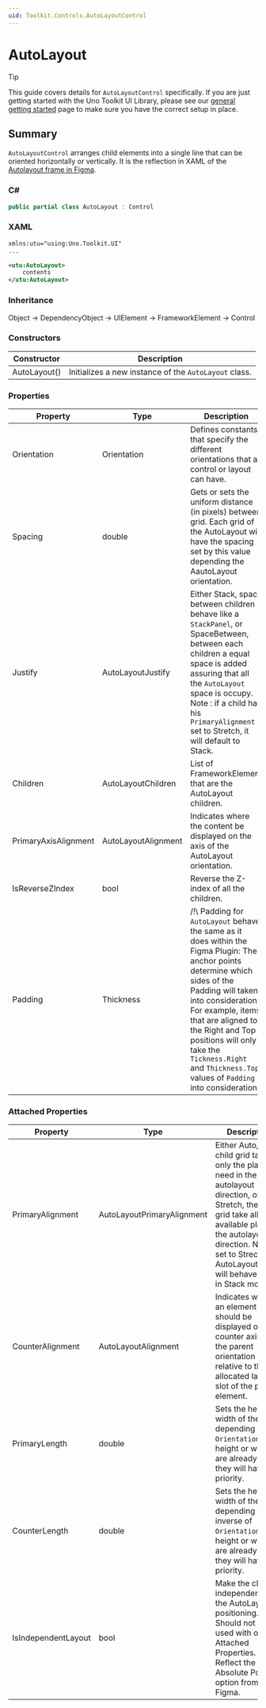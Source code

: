 ```yaml
---
uid: Toolkit.Controls.AutoLayoutControl
---
```


# AutoLayout

> [!TIP] 
> This guide covers details for `AutoLayoutControl` specifically. If you are just getting started with the Uno Toolkit UI Library, please see our [general getting started](xref:Toolkit.GettingStarted) page to make sure you have the correct setup in place.

## Summary
`AutoLayoutControl` arranges child elements into a single line that can be oriented horizontally or vertically. It is the reflection in XAML of the [Autolayout frame in Figma](https://www.figma.com/widget-docs/api/component-AutoLayout).

### C#
```csharp
public partial class AutoLayout : Control
```

### XAML
```xml
xmlns:utu="using:Uno.Toolkit.UI"
...

<utu:AutoLayout>
    contents
</utu:AutoLayout>
```

### Inheritance 
Object &#8594; DependencyObject &#8594; UIElement &#8594; FrameworkElement &#8594; Control

### Constructors
| Constructor     | Description                                              |
|-----------------|----------------------------------------------------------|
| AutoLayout() | Initializes a new instance of the `AutoLayout` class. |

### Properties
Property|Type|Description
-|-|-
Orientation | Orientation | Defines constants that specify the different orientations that a control or layout can have. 
Spacing | double | Gets or sets the uniform distance (in pixels) between grid. Each grid of the AutoLayout will have the spacing set by this value depending the AautoLayout orientation.
Justify | AutoLayoutJustify | Either Stack, space between children behave like a `StackPanel`, or SpaceBetween, between each children a equal space is added assuring that all the `AutoLayout` space is occupy. Note : if a child has his `PrimaryAlignment` set to Stretch, it will default to Stack.
Children |  AutoLayoutChildren | List of FrameworkElement that are the AutoLayout children.
PrimaryAxisAlignment | AutoLayoutAlignment | Indicates where the content be displayed on the axis of the AutoLayout orientation.
IsReverseZIndex | bool | Reverse the Z-index of all the children.
Padding | Thickness | /!\ Padding for `AutoLayout` behave the same as it does within the Figma Plugin: The anchor points determine which sides of the Padding will taken into consideration. For example, items that are aligned to the Right and Top positions will only take the `Tickness.Right` and `Thickness.Top` values of `Padding` into consideration.

### Attached Properties
Property|Type|Description
-|-|-
PrimaryAlignment|AutoLayoutPrimaryAlignment|Either Auto, the child grid take only the place it need in the autolayout direction, or Stretch, the child grid take all the available place in the autolayout direction. Note if set to Strech AutoLayoutJustify will behave as if in Stack mode.
CounterAlignment|AutoLayoutAlignment|Indicates where an element should be displayed on the counter axis of the parent orientation relative to the allocated layout slot of the parent element.
PrimaryLength|double| Sets the height or width of the child depending on the `Orientation`. If height or width are already set they will have priority.
CounterLength|double|Sets the height or width of the child depending on the inverse of `Orientation`. If height or width are already set they will have priority.
IsIndependentLayout | bool | Make the child independent of the AutoLayout positioning. Should not be used with other Attached Properties. Reflect the Absolute Position option from Figma.
